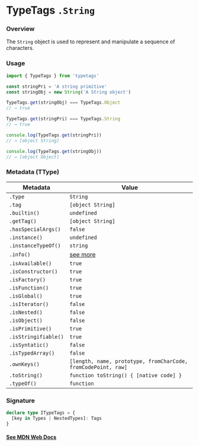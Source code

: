 # TypeTags `.String`

### Overview

The `String` object is used to represent and manipulate a sequence of characters.

### Usage

```js
import { TypeTags } from 'typetags'

const stringPri = 'A string primitive'
const stringObj = new String('A String object')

TypeTags.get(stringObj) === TypeTags.Object
// → true

TypeTags.get(stringPri) === TypeTags.String
// → true

console.log(TypeTags.get(stringPri))
// → [object String]

console.log(TypeTags.get(stringObj))
// → [object Object]
```

### Metadata (TType)

| Metadata             | Value                                                         |
| -------------------- | ------------------------------------------------------------- |
| `.type`              | `String`                                                      |
| `.tag`               | `[object String]`                                             |
| `.builtin()`         | `undefined`                                                   |
| `.getTag()`          | `[object String]`                                             |
| `.hasSpecialArgs()`  | `false`                                                       |
| `.instance()`        | `undefined`                                                   |
| `.instanceTypeOf()`  | `string`                                                      |
| `.info()`            | [see more]()                                                  |
| `.isAvailable()`     | `true`                                                        |
| `.isConstructor()`   | `true`                                                        |
| `.isFactory()`       | `true`                                                        |
| `.isFunction()`      | `true`                                                        |
| `.isGlobal()`        | `true`                                                        |
| `.isIterator()`      | `false`                                                       |
| `.isNested()`        | `false`                                                       |
| `.isObject()`        | `false`                                                       |
| `.isPrimitive()`     | `true`                                                        |
| `.isStringifiable()` | `true`                                                        |
| `.isSyntatic()`      | `false`                                                       |
| `.isTypedArray()`    | `false`                                                       |
| `.ownKeys()`         | `[length, name, prototype, fromCharCode, fromCodePoint, raw]` |
| `.toString()`        | `function toString() { [native code] }`                       |
| `.typeOf()`          | `function`                                                    |

### Signature

```ts
declare type ITypeTags = {
  [key in Types | NestedTypes]: Tags
}
```

#### [See MDN Web Docs](https://developer.mozilla.org/en-US/docs/Web/JavaScript/Reference/Global_Objects/String)
